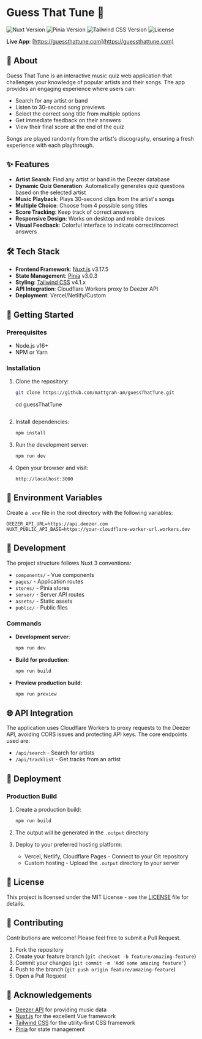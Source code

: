 # Guess That Tune 🎵

![Nuxt Version](https://img.shields.io/badge/Nuxt-v3.17.5-00DC82)
![Pinia Version](https://img.shields.io/badge/Pinia-v3.0.3-yellow)
![Tailwind CSS Version](https://img.shields.io/badge/TailwindCSS-v4.1.x-38bdf8)
![License](https://img.shields.io/badge/license-MIT-green)

**Live App**: [https://guessthattune.com](https://guessthattune.com)

## 📖 About

Guess That Tune is an interactive music quiz web application that challenges your knowledge of popular artists and their songs. The app provides an engaging experience where users can:

- Search for any artist or band
- Listen to 30-second song previews
- Select the correct song title from multiple options
- Get immediate feedback on their answers
- View their final score at the end of the quiz

Songs are played randomly from the artist's discography, ensuring a fresh experience with each playthrough.

## ✨ Features

- **Artist Search**: Find any artist or band in the Deezer database
- **Dynamic Quiz Generation**: Automatically generates quiz questions based on the selected artist
- **Music Playback**: Plays 30-second clips from the artist's songs
- **Multiple Choice**: Choose from 4 possible song titles
- **Score Tracking**: Keep track of correct answers
- **Responsive Design**: Works on desktop and mobile devices
- **Visual Feedback**: Colorful interface to indicate correct/incorrect answers

## 🛠️ Tech Stack

- **Frontend Framework**: [Nuxt.js](https://nuxt.com/) v3.17.5
- **State Management**: [Pinia](https://pinia.vuejs.org/) v3.0.3
- **Styling**: [Tailwind CSS](https://tailwindcss.com/) v4.1.x
- **API Integration**: Cloudflare Workers proxy to Deezer API
- **Deployment**: Vercel/Netlify/Custom

## 🚀 Getting Started

### Prerequisites

- Node.js v16+
- NPM or Yarn

### Installation

1. Clone the repository:
   ```bash
   git clone https://github.com/mattgrah-am/guessThatTune.git
   ```
   cd guessThatTune
   ```

2. Install dependencies:
   ```bash
   npm install
   ```

3. Run the development server:
   ```bash
   npm run dev
   ```

4. Open your browser and visit:
   ```
   http://localhost:3000
   ```

## 📝 Environment Variables

Create a `.env` file in the root directory with the following variables:

```
DEEZER_API_URL=https://api.deezer.com
NUXT_PUBLIC_API_BASE=https://your-cloudflare-worker-url.workers.dev
```

## 🔧 Development

The project structure follows Nuxt 3 conventions:

- `components/` - Vue components
- `pages/` - Application routes
- `stores/` - Pinia stores
- `server/` - Server API routes
- `assets/` - Static assets
- `public/` - Public files

### Commands

- **Development server**:
  ```bash
  npm run dev
  ```

- **Build for production**:
  ```bash
  npm run build
  ```

- **Preview production build**:
  ```bash
  npm run preview
  ```

## 🌐 API Integration

The application uses Cloudflare Workers to proxy requests to the Deezer API, avoiding CORS issues and protecting API keys. The core endpoints used are:

- `/api/search` - Search for artists
- `/api/tracklist` - Get tracks from an artist

## 📱 Deployment

### Production Build

1. Create a production build:
   ```bash
   npm run build
   ```

2. The output will be generated in the `.output` directory

3. Deploy to your preferred hosting platform:
   - Vercel, Netlify, Cloudflare Pages - Connect to your Git repository
   - Custom hosting - Upload the `.output` directory to your server

## 📄 License

This project is licensed under the MIT License - see the [LICENSE](LICENSE) file for details.

## 🤝 Contributing

Contributions are welcome! Please feel free to submit a Pull Request.

1. Fork the repository
2. Create your feature branch (`git checkout -b feature/amazing-feature`)
3. Commit your changes (`git commit -m 'Add some amazing feature'`)
4. Push to the branch (`git push origin feature/amazing-feature`)
5. Open a Pull Request

## 🙏 Acknowledgements

- [Deezer API](https://developers.deezer.com/) for providing music data
- [Nuxt.js](https://nuxt.com/) for the excellent Vue framework
- [Tailwind CSS](https://tailwindcss.com/) for the utility-first CSS framework
- [Pinia](https://pinia.vuejs.org/) for state management
